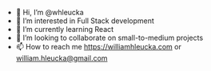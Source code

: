 - 👋 Hi, I’m @whleucka
- 👀 I’m interested in Full Stack development
- 🌱 I’m currently learning React
- 💞️ I’m looking to collaborate on small-to-medium projects 
- 📫 How to reach me https://williamhleucka.com or william.hleucka@gmail.com

<!---
whleucka/whleucka is a ✨ special ✨ repository because its `README.md` (this file) appears on your GitHub profile.
You can click the Preview link to take a look at your changes.
--->
